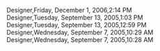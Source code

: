 ﻿Designer,Friday, December 1, 2006,2:14 PM  Designer,Tuesday, September 13, 2005,1:03 PM  Designer,Tuesday, September 13, 2005,12:59 PM  Designer,Wednesday, September 7, 2005,10:29 AM  Designer,Wednesday, September 7, 2005,10:28 AM